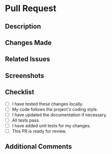 # Pull Request

## Description
<!-- Provide a brief summary of the changes in this pull request. -->

## Changes Made
<!-- Describe the changes you made in detail. -->

## Related Issues
<!-- Mention any related issues that this pull request addresses or closes. Use the format: Fixes #123 -->

## Screenshots
<!-- If applicable, include screenshots or GIFs to showcase the changes visually. -->

## Checklist
<!-- Check items that apply to your changes using [x]. You can also add more items if necessary. -->

- [ ] I have tested these changes locally.
- [ ] My code follows the project's coding style.
- [ ] I have updated the documentation if necessary.
- [ ] All tests pass.
- [ ] I have added unit tests for my changes.
- [ ] This PR is ready for review.

## Additional Comments
<!-- Any additional information or comments you'd like to add about the pull request. -->
